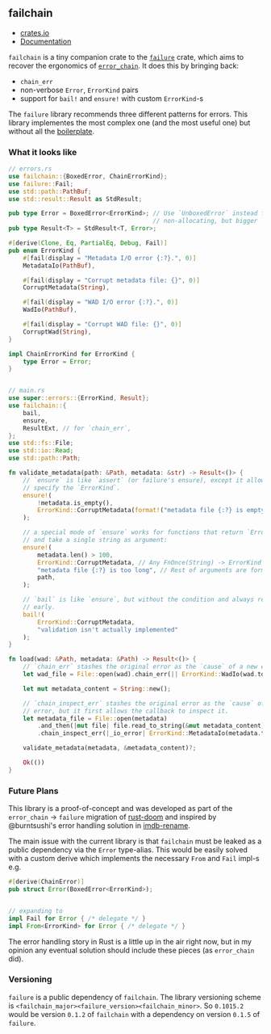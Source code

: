 failchain
---

* [crates.io](https://crates.io/crates/failchain)
* [Documentation](https://docs.rs/failchain)

`failchain` is a tiny companion crate to the [`failure`](https://boats.gitlab.io/failure/intro.html)
crate, which aims to recover the ergonomics of
[`error_chain`](https://github.com/rust-lang-nursery/error-chain). It does this
by bringing back:
  * `chain_err`
  * non-verbose `Error`, `ErrorKind` pairs
  * support for `bail!` and `ensure!` with custom `ErrorKind`-s

The `failure` library recommends three different patterns for errors. This
library implementes the most complex one (and the most useful one) but without all the [boilerplate](https://boats.gitlab.io/failure/error-errorkind.html).


### What it looks like

```rust
// errors.rs
use failchain::{BoxedError, ChainErrorKind};
use failure::Fail;
use std::path::PathBuf;
use std::result::Result as StdResult;

pub type Error = BoxedError<ErrorKind>; // Use `UnboxedError` instead for
                                        // non-allocating, but bigger `Error`.
pub type Result<T> = StdResult<T, Error>;

#[derive(Clone, Eq, PartialEq, Debug, Fail)]
pub enum ErrorKind {
    #[fail(display = "Metadata I/O error {:?}.", 0)]
    MetadataIo(PathBuf),

    #[fail(display = "Corrupt metadata file: {}", 0)]
    CorruptMetadata(String),

    #[fail(display = "WAD I/O error {:?}.", 0)]
    WadIo(PathBuf),

    #[fail(display = "Corrupt WAD file: {}", 0)]
    CorruptWad(String),
}

impl ChainErrorKind for ErrorKind {
    type Error = Error;
}


// main.rs
use super::errors::{ErrorKind, Result};
use failchain::{
    bail,
    ensure,
    ResultExt, // for `chain_err`,
};
use std::fs::File;
use std::io::Read;
use std::path::Path;

fn validate_metadata(path: &Path, metadata: &str) -> Result<()> {
    // `ensure` is like `assert` (or failure's ensure), except it allows you to
    // specify the `ErrorKind`.
    ensure!(
        !metadata.is_empty(),
        ErrorKind::CorruptMetadata(format!("metadata file {:?} is empty", path))
    );

    // a special mode of `ensure` works for functions that return `ErrorKind`-s
    // and take a single string as argument:
    ensure!(
        metadata.len() > 100,
        ErrorKind::CorruptMetadata, // Any FnOnce(String) -> ErrorKind
        "metadata file {:?} is too long", // Rest of arguments are format args.
        path,
    );

    // `bail` is like `ensure`, but without the condition and always returns
    // early.
    bail!(
        ErrorKind::CorruptMetadata,
        "validation isn't actually implemented"
    );
}

fn load(wad: &Path, metadata: &Path) -> Result<()> {
    // `chain_err` stashes the original error as the `cause` of a new error.
    let wad_file = File::open(wad).chain_err(|| ErrorKind::WadIo(wad.to_owned()))?;

    let mut metadata_content = String::new();

    // `chain_inspect_err` stashes the original error as the `cause` of the new
    // error, but it first allows the callback to inspect it.
    let metadata_file = File::open(metadata)
        .and_then(|mut file| file.read_to_string(&mut metadata_content))
        .chain_inspect_err(|_io_error| ErrorKind::MetadataIo(metadata.to_owned()))?;

    validate_metadata(metadata, &metadata_content)?;

    Ok(())
}
```

### Future Plans

This library is a proof-of-concept and was developed as part of the `error_chain` ->
`failure` migration of [rust-doom](https://github.com/cristicbz/rust-doom) and inspired by
@burntsushi's error handling solution in [imdb-rename](https://github.com/BurntSushi/imdb-rename/blob/master/imdb-index/src/error.rs
).

The main issue with the current library is that `failchain` must be leaked as a public dependency
via the `Error` type-alias. This would be easily solved with a custom derive which implements the
necessary `From` and `Fail` impl-s e.g.
```rust
#[derive(ChainError)]
pub struct Error(BoxedError<ErrorKind>);


// expanding to
impl Fail for Error { /* delegate */ }
impl From<ErrorKind> for Error { /* delegate */ }
```

The error handling story in Rust is a little up in the air right now, but in my opinion any eventual
solution should include these pieces (as `error_chain` did).

### Versioning

`failure` is a public dependency of `failchain`. The library versioning scheme is
`<failchain_major><failure_version><failchain_minor>`. So `0.1015.2` would be version `0.1.2` of
`failchain` with a dependency on version `0.1.5` of `failure`.

